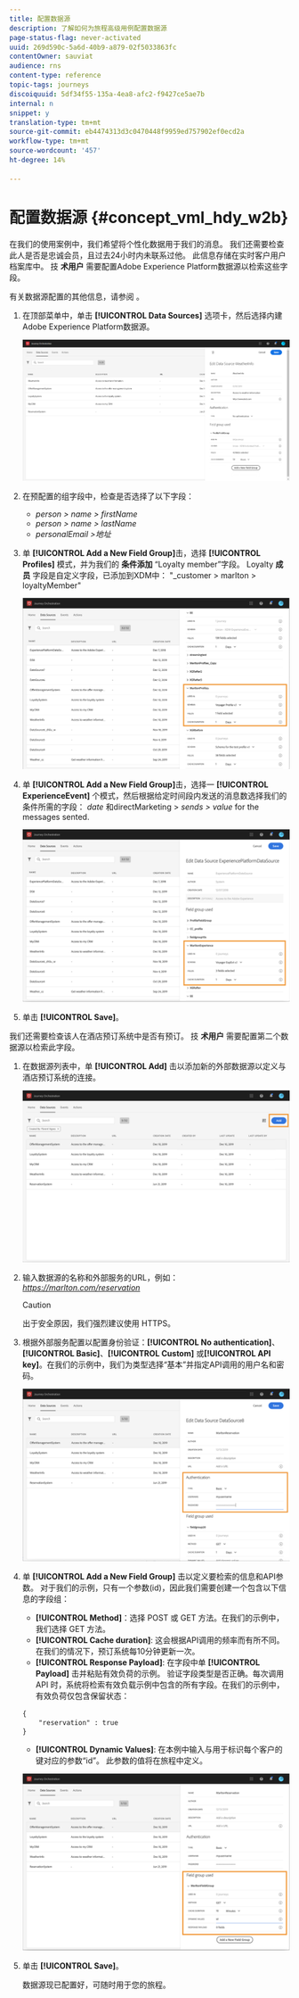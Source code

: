 ```yaml
---
title: 配置数据源
description: 了解如何为旅程高级用例配置数据源
page-status-flag: never-activated
uuid: 269d590c-5a6d-40b9-a879-02f5033863fc
contentOwner: sauviat
audience: rns
content-type: reference
topic-tags: journeys
discoiquuid: 5df34f55-135a-4ea8-afc2-f9427ce5ae7b
internal: n
snippet: y
translation-type: tm+mt
source-git-commit: eb4474313d3c0470448f9959ed757902ef0ecd2a
workflow-type: tm+mt
source-wordcount: '457'
ht-degree: 14%

---
```



# 配置数据源 {#concept_vml_hdy_w2b}

在我们的使用案例中，我们希望将个性化数据用于我们的消息。 我们还需要检查此人是否是忠诚会员，且过去24小时内未联系过他。 此信息存储在实时客户用户档案库中。 技 **术用户** 需要配置Adobe Experience Platform数据源以检索这些字段。

有关数据源配置的其他信息，请参阅 [](../datasource/about-data-sources.md)。

1. 在顶部菜单中，单击 **[!UICONTROL Data Sources]** 选项卡，然后选择内建Adobe Experience Platform数据源。

   ![](../assets/journey23.png)

1. 在预配置的组字段中，检查是否选择了以下字段：

   * _person > name > firstName_
   * _person > name > lastName_
   * _personalEmail >地址_

1. 单 **[!UICONTROL Add a New Field Group]**&#x200B;击，选择 **[!UICONTROL Profiles]** 模式，并为我们的 **条件添加** “Loyalty member”字段。 Loyalty **成员** 字段是自定义字段，已添加到XDM中： &quot;_customer > marlton > loyaltyMember&quot;

   ![](../assets/journeyuc2_6.png)

1. 单 **[!UICONTROL Add a New Field Group]**&#x200B;击，选择一 **[!UICONTROL ExperienceEvent]** 个模式，然后根据给定时间段内发送的消息数选择我们的条件所需的字段： _date_ 和directMarketing > _sends > value_ for the messages sented.

   ![](../assets/journeyuc2_7.png)

1. 单击 **[!UICONTROL Save]**。

我们还需要检查该人在酒店预订系统中是否有预订。 技 **术用户** 需要配置第二个数据源以检索此字段。

1. 在数据源列表中，单 **[!UICONTROL Add]** 击以添加新的外部数据源以定义与酒店预订系统的连接。

   ![](../assets/journeyuc2_9.png)

1. 输入数据源的名称和外部服务的URL，例如： _https://marlton.com/reservation_

   >[!CAUTION]
   >
   >出于安全原因，我们强烈建议使用 HTTPS。

1. 根据外部服务配置以配置身份验证：**[!UICONTROL No authentication]**、**[!UICONTROL Basic]**、**[!UICONTROL Custom]** 或&#x200B;**[!UICONTROL API key]**。在我们的示例中，我们为类型选择“基本”并指定API调用的用户名和密码。

   ![](../assets/journeyuc2_10.png)

1. 单 **[!UICONTROL Add a New Field Group]** 击以定义要检索的信息和API参数。 对于我们的示例，只有一个参数(id)，因此我们需要创建一个包含以下信息的字段组：

   * **[!UICONTROL Method]**：选择 POST 或 GET 方法。在我们的示例中，我们选择 GET 方法。
   * **[!UICONTROL Cache duration]**: 这会根据API调用的频率而有所不同。 在我们的情况下，预订系统每10分钟更新一次。
   * **[!UICONTROL Response Payload]**: 在字段中单 **[!UICONTROL Payload]** 击并粘贴有效负荷的示例。 验证字段类型是否正确。每次调用 API 时，系统将检索有效负载示例中包含的所有字段。在我们的示例中，有效负荷仅包含保留状态：

   ```
   {
       "reservation" : true
   }
   ```

   * **[!UICONTROL Dynamic Values]**: 在本例中输入与用于标识每个客户的键对应的参数“id”。 此参数的值将在旅程中定义。

   ![](../assets/journeyuc2_11.png)

1. 单击 **[!UICONTROL Save]**。

   数据源现已配置好，可随时用于您的旅程。
